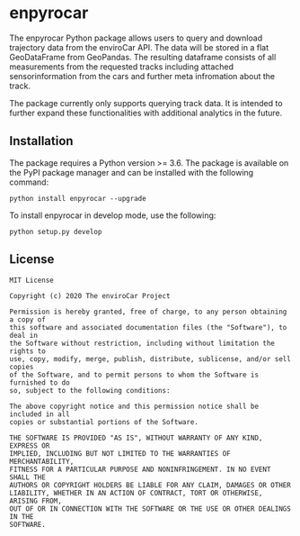 # enpyrocar

The enpyrocar Python package allows users to query and download trajectory data from the enviroCar API. The data will be stored in a flat GeoDataFrame from GeoPandas. The resulting dataframe consists of all measurements from the requested tracks including attached sensorinformation from the cars and further meta infromation about the track. 

The package currently only supports querying track data. It is intended to further expand these functionalities with additional analytics in the future.

## Installation

The package requires a Python version >= 3.6. The package is available on the PyPI package manager and can be installed with the following command:

```
python install enpyrocar --upgrade
```

To install enpyrocar in develop mode, use the following:

```
python setup.py develop
```

## License ##
    MIT License

    Copyright (c) 2020 The enviroCar Project

    Permission is hereby granted, free of charge, to any person obtaining a copy of
    this software and associated documentation files (the "Software"), to deal in
    the Software without restriction, including without limitation the rights to
    use, copy, modify, merge, publish, distribute, sublicense, and/or sell copies
    of the Software, and to permit persons to whom the Software is furnished to do
    so, subject to the following conditions:

    The above copyright notice and this permission notice shall be included in all
    copies or substantial portions of the Software.

    THE SOFTWARE IS PROVIDED "AS IS", WITHOUT WARRANTY OF ANY KIND, EXPRESS OR
    IMPLIED, INCLUDING BUT NOT LIMITED TO THE WARRANTIES OF MERCHANTABILITY,
    FITNESS FOR A PARTICULAR PURPOSE AND NONINFRINGEMENT. IN NO EVENT SHALL THE
    AUTHORS OR COPYRIGHT HOLDERS BE LIABLE FOR ANY CLAIM, DAMAGES OR OTHER
    LIABILITY, WHETHER IN AN ACTION OF CONTRACT, TORT OR OTHERWISE, ARISING FROM,
    OUT OF OR IN CONNECTION WITH THE SOFTWARE OR THE USE OR OTHER DEALINGS IN THE
    SOFTWARE.